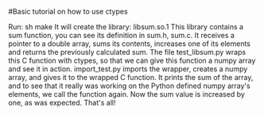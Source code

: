 #Basic tutorial on how to use ctypes

Run: sh make
It will create the library: libsum.so.1
This library contains a sum function, you can see its definition in sum.h, sum.c. It receives a pointer to a double array, sums its contents, increases one of its elements and returns the previously calculated sum.
The file test_libsum.py wraps this C function with ctypes, so that we can give this function a numpy array and see it in action.
import_test.py imports the wrapper, creates a numpy array, and gives it to the wrapped C function. It prints the sum of the array, and to see that it really was working on the Python defined numpy array's elements, we call the function again. Now the sum value is increased by one, as was expected.
That's all!

